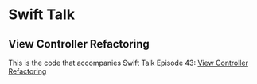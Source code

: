 # Swift Talk
## View Controller Refactoring

This is the code that accompanies Swift Talk Episode 43: [View Controller Refactoring](https://talk.objc.io/episodes/S01E43-view-controller-refactoring)
